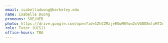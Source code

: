 ```yaml
---
email: isabelladuong@berkeley.edu
name: Isabella Duong
pronouns: SHE/HER
photo: https://drive.google.com/open?id=1ZhCZMzjeEOwM6Ywn2nVG8QSmfxH72qdP
role: Tutor (UCS1)
office-hours: TBA
---
```

